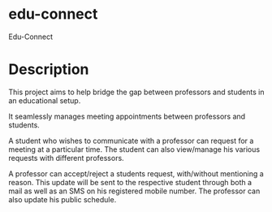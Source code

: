 edu-connect
===========

Edu-Connect


Description
===========

This project aims to help bridge the gap between professors and students in an educational setup.

It seamlessly manages meeting appointments between professors and students.

A student who wishes to communicate with a professor can request for a meeting at a particular time. The student can also view/manage his various requests with different professors.

A professor can accept/reject a students request, with/without mentioning a reason. This update will be sent to the respective student through both a mail as well as an SMS on his registered mobile number. The professor can also update his public schedule.
